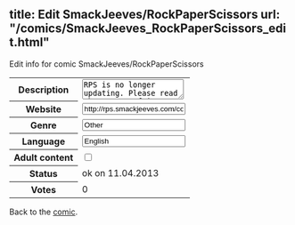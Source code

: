 title: Edit SmackJeeves/RockPaperScissors
url: "/comics/SmackJeeves_RockPaperScissors_edit.html"
---
Edit info for comic SmackJeeves/RockPaperScissors

<form name="comic" action="http://gaepostmail.appengine.com/comic" name="post">
<table class="comicinfo">
<tr>
<th>Description</th><td><textarea name="description">RPS is no longer updating. Please read the revamp of it here: http://www.smackjeeves.com/comicprofile.php?id=132515</textarea></td>
</tr>
<tr>
<th>Website</th><td><input type="text" name="url" value="http://rps.smackjeeves.com/comics/"/></td>
</tr>
<tr>
<th>Genre</th><td><input type="text" name="genre" value="Other"/></td>
</tr>
<tr>
<th>Language</th><td><input type="text" name="language" value="English"/></td>
</tr>
<tr>
<th>Adult content</th><td><input type="checkbox" name="adult" value="adult" /></td>
</tr>
<tr>
<th>Status</th><td>ok on 11.04.2013</td>
</tr>
<tr>
<th>Votes</th><td>0</div></td>
</tr>
</table>
</form>

Back to the [comic](/comics/SmackJeeves_RockPaperScissors.html).
